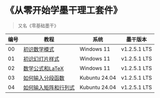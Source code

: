 # 《从零开始学墨干理工套件》
> 又名《零基础墨干》

| 编号 | 教程 | 系统 | 墨干版本 |
|----|------|-----|---------|
| 00 | [初识数学模式](https://www.bilibili.com/video/BV1Dx4y1U7zS/) | Windows 11 | v1.2.5.1 LTS |
| 01 | [初识幻灯片样式](https://www.bilibili.com/video/BV1w6421c7K6/) | Windows 11 | v1.2.5.1 LTS |
| 02 | [数学公式和LaTeX](https://www.bilibili.com/video/BV1Px421X7vL/) | Windows 11 | v1.2.5.1 LTS |
| 03 | [如何输入分段函数](https://www.bilibili.com/video/BV1e1421D7PP/) | Kubuntu 24.04 | v1.2.5.1 LTS |
| 04 | [如何输入矩阵和行列式](https://www.bilibili.com/video/BV1Dm41167CM/) | Kubuntu 24.04 | v1.2.5.1 LTS |